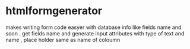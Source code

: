 # htmlformgenerator
makes writing form code easyer with database info like fields name and soon .
get fields name and generate input attributes with type of text and name , place holder same as name of coloumn
